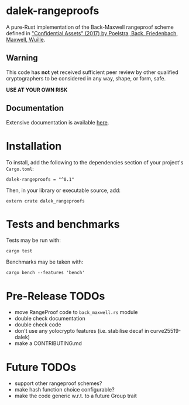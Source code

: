 # dalek-rangeproofs

A pure-Rust implementation of the Back-Maxwell rangeproof scheme defined in
["Confidential Assets" (2017) by Poelstra, Back, Friedenbach, Maxwell, Wuille](https://blockstream.com/bitcoin17-final41.pdf).

## Warning

This code has **not** yet received sufficient peer review by other qualified
cryptographers to be considered in any way, shape, or form, safe.

**USE AT YOUR OWN RISK**

## Documentation

Extensive documentation is available [here](https://docs.rs/dalek-rangeproofs).

# Installation

To install, add the following to the dependencies section of your project's
`Cargo.toml`:

    dalek-rangeproofs = "^0.1"

Then, in your library or executable source, add:

    extern crate dalek_rangeproofs

# Tests and benchmarks

Tests may be run with:

    cargo test

Benchmarks may be taken with:

    cargo bench --features 'bench'


# Pre-Release TODOs

* move RangeProof code to `back_maxwell.rs` module
* double check documentation
* double check code
* don't use any yolocrypto features (i.e. stabilise decaf in curve25519-dalek)
* make a CONTRIBUTING.md

# Future TODOs

* support other rangeproof schemes?
* make hash function choice configurable?
* make the code generic w.r.t. to a future Group trait
